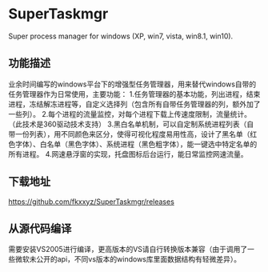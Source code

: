 # SuperTaskmgr
Super process manager for windows (XP, win7, vista, win8.1, win10).

## 功能描述
业余时间编写的windows平台下的增强型任务管理器，用来替代windows自带的任务管理器作为日常使用，主要功能：
1.任务管理器的基本功能，列出进程，结束进程，冻结解冻进程等，自定义选择列（包含所有自带任务管理器的列，额外加了一些列）。
2.每个进程的流量监控，对每个进程下载上传速度限制，流量统计。（此技术是360驱动技术支持）
3.黑白名单机制，可以自定制系统进程列表（自带一份列表），用不同颜色来区分，使得可视化程度易用性高，设计了黑名单（红色字体）、白名单（黑色字体）、系统进程（黑色粗字体），能一键选中特定名单的所有进程。
4.网速悬浮窗的实现，托盘图标后台运行，能日常监控网速流量。

## 下载地址
https://github.com/fkxxyz/SuperTaskmgr/releases

## 从源代码编译
需要安装VS2005进行编译，更高版本的VS请自行转换版本兼容（由于调用了一些微软未公开的api，不同vs版本的windows库里面数据结构有轻微差异）。
